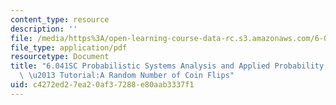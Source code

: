 ```yaml
---
content_type: resource
description: ''
file: /media/https%3A/open-learning-course-data-rc.s3.amazonaws.com/6-041sc-probabilistic-systems-analysis-and-applied-probability-fall-2013/c4272ed27ea20af37288e80aab3337f1_MIT6_041SCF13_Random_Number_of_Coin_Flipstake_300k.pdf
file_type: application/pdf
resourcetype: Document
title: "6.041SC Probabilistic Systems Analysis and Applied Probability, Fall 2013Transcript\
  \ \u2013 Tutorial:A Random Number of Coin Flips"
uid: c4272ed2-7ea2-0af3-7288-e80aab3337f1
---
```

